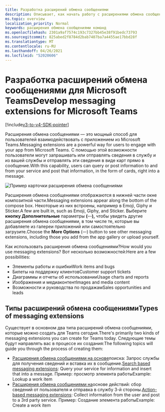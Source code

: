 ```yaml
---
title: Разработка расширений обмена сообщениями
description: Описывает, как начать работу с расширениями обмена сообщениями в Microsoft Teams
ms.topic: overview
localization_priority: Normal
keywords: расширения обмена сообщениями команд
ms.openlocfilehash: 2301a9af7574c193c7327bb45e38f91bedc73793
ms.sourcegitcommit: 825abed2f8784d2bab7407ba7a4455ae17bbd28f
ms.translationtype: MT
ms.contentlocale: ru-RU
ms.lasthandoff: 04/26/2021
ms.locfileid: "52020606"
---
```

# <a name="develop-messaging-extensions-for-microsoft-teams"></a><span data-ttu-id="87709-104">Разработка расширений обмена сообщениями для Microsoft Teams</span><span class="sxs-lookup"><span data-stu-id="87709-104">Develop messaging extensions for Microsoft Teams</span></span>

[!include[v3-to-v4-SDK-pointer](~/includes/v3-to-v4-pointer-me.md)]

<span data-ttu-id="87709-105">Расширения обмена сообщениями — это мощный способ для пользователей взаимодействовать с приложением из Microsoft Teams.</span><span class="sxs-lookup"><span data-stu-id="87709-105">Messaging extensions are a powerful way for users to engage with your app from Microsoft Teams.</span></span> <span data-ttu-id="87709-106">С помощью этой возможности пользователи могут запрашивать или отправлять сведения в службу и из вашей службы и отправлять эти сведения в виде карт прямо в сообщение.</span><span class="sxs-lookup"><span data-stu-id="87709-106">With this capability, users can query or post information to and from your service and post that information, in the form of cards, right into a message.</span></span>

![Пример карточки расширения обмена сообщениями](~/assets/images/compose-extensions/ceexample.png)

<span data-ttu-id="87709-108">Расширения обмена сообщениями отображаются в нижней части окне композитной части.</span><span class="sxs-lookup"><span data-stu-id="87709-108">Messaging extensions appear along the bottom of the compose box.</span></span> <span data-ttu-id="87709-109">Некоторые из них встроены, например в Emoji, Giphy и Sticker.</span><span class="sxs-lookup"><span data-stu-id="87709-109">A few are built in, such as Emoji, Giphy, and Sticker.</span></span> <span data-ttu-id="87709-110">Выберите **кнопку Дополнительные** параметры **(&#8943;),** чтобы увидеть другие расширения обмена сообщениями, в том числе те, которые вы добавляете из галереи приложений или самостоятельно загрузите.</span><span class="sxs-lookup"><span data-stu-id="87709-110">Choose the **More Options** (**&#8943;**) button to see other messaging extensions, including those you add from the app gallery or upload yourself.</span></span>

<span data-ttu-id="87709-111">Как использовать расширения обмена сообщениями?</span><span class="sxs-lookup"><span data-stu-id="87709-111">How would you use messaging extensions?</span></span> <span data-ttu-id="87709-112">Вот несколько возможностей:</span><span class="sxs-lookup"><span data-stu-id="87709-112">Here are a few possibilities:</span></span>

* <span data-ttu-id="87709-113">Элементы работы и ошибки</span><span class="sxs-lookup"><span data-stu-id="87709-113">Work items and bugs</span></span>
* <span data-ttu-id="87709-114">Билеты на поддержку клиентов</span><span class="sxs-lookup"><span data-stu-id="87709-114">Customer support tickets</span></span>
* <span data-ttu-id="87709-115">Диаграммы и отчеты об использовании</span><span class="sxs-lookup"><span data-stu-id="87709-115">Usage charts and reports</span></span>
* <span data-ttu-id="87709-116">Изображения и медиаконтент</span><span class="sxs-lookup"><span data-stu-id="87709-116">Images and media content</span></span>
* <span data-ttu-id="87709-117">Возможности и руководства по продажам</span><span class="sxs-lookup"><span data-stu-id="87709-117">Sales opportunities and leads</span></span>

## <a name="types-of-messaging-extensions"></a><span data-ttu-id="87709-118">Типы расширений обмена сообщениями</span><span class="sxs-lookup"><span data-stu-id="87709-118">Types of messaging extensions</span></span>

<span data-ttu-id="87709-119">Существует в основном два типа расширений обмена сообщениями, которые можно создать для Teams сегодня.</span><span class="sxs-lookup"><span data-stu-id="87709-119">There's primarily two kinds of messaging extensions you can create for Teams today.</span></span> <span data-ttu-id="87709-120">Следующие темы будут направлять вас в процессе их создания:</span><span class="sxs-lookup"><span data-stu-id="87709-120">The following topics will guide you through the process of creating them:</span></span>

* <span data-ttu-id="87709-121">[Расширения обмена сообщениями на основе](~/resources/messaging-extension-v3/search-extensions.md)поиска: Запрос службы для получения сведений и вставка их в сообщение.</span><span class="sxs-lookup"><span data-stu-id="87709-121">[Search based messaging extensions](~/resources/messaging-extension-v3/search-extensions.md): Query your service for information and insert that into a message.</span></span> <span data-ttu-id="87709-122">Пример: просмотр элемента работы</span><span class="sxs-lookup"><span data-stu-id="87709-122">Example: Lookup a work item</span></span>
* <span data-ttu-id="87709-123">[Расширения обмена сообщениями на](~/resources/messaging-extension-v3/create-extensions.md)основе действий: сбор сведений от пользователя и отправка в службу 3-й стороны.</span><span class="sxs-lookup"><span data-stu-id="87709-123">[Action-based messaging extensions](~/resources/messaging-extension-v3/create-extensions.md): Collect information from the user and post to a 3rd party service.</span></span> <span data-ttu-id="87709-124">Пример: Создание элемента работы</span><span class="sxs-lookup"><span data-stu-id="87709-124">Example: Create a work item</span></span>
